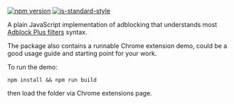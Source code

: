 [![npm version](https://badge.fury.io/js/adblock-minus.svg)](http://badge.fury.io/js/adblock-minus)
[![js-standard-style](https://img.shields.io/badge/code%20style-standard-brightgreen.svg)](http://standardjs.com/)


A plain JavaScript implementation of adblocking that understands most [Adblock Plus filters](https://adblockplus.org/filters) syntax.

The package also contains a runnable Chrome extension demo, could be a good usage guide and starting point for your work.

To run the demo:

```
npm install && npm run build
```

then load the folder via Chrome extensions page.
